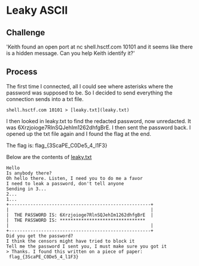 # Leaky ASCII

## Challenge

'Keith found an open port at nc shell.hsctf.com 10101 and it seems like there is a hidden message. Can you help Keith identify it?'

## Process
The first time I connected, all I could see where asterisks where the password was supposed to be. So I decided to send everything the connection sends into a txt file.

```
shell.hsctf.com 10101 > [leaky.txt](leaky.txt)
```

I then looked in leaky.txt to find the redacted password, now unredacted. It was 6Xrzjoioge7RlnSQJehIm1262dhfgBrE. I then sent the password back. I opened up the txt file again and I found the flag at the end.

The flag is: flag_{3ScaPE_C0De5_4_l1F3}

Below are the contents of [leaky.txt](leaky.txt)

```
Hello
Is anybody there?
Oh hello there. Listen, I need you to do me a favor
I need to leak a password, don't tell anyone
Sending in 3...
2...
1...
+-----------------------------------------------------+
|                                                     |
|  THE PASSWORD IS: 6Xrzjoioge7RlnSQJehIm1262dhfgBrE  |
|  THE PASSWORD IS: ********************************
|                                                     |
+-----------------------------------------------------+
Did you get the password?
I think the censors might have tried to block it
Tell me the password I sent you, I must make sure you got it
> Thanks. I found this written on a piece of paper:
 flag_{3ScaPE_C0De5_4_l1F3}
```